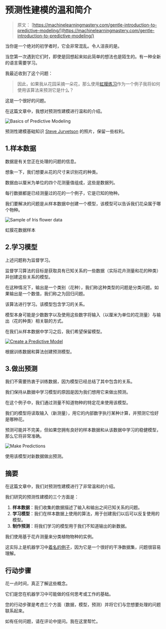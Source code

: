 # 预测性建模的温和简介

> 原文： [https://machinelearningmastery.com/gentle-introduction-to-predictive-modeling/](https://machinelearningmastery.com/gentle-introduction-to-predictive-modeling/)

当你是一个绝对的初学者时，它会非常混乱。令人沮丧的是。

当您第一次遇到它们时，即使是回想起来如此简单的想法也是陌生的。有一种全新的语言需要学习。

我最近收到了这个问题：

> 因此，如果我从花园采摘一朵花，那么使用[虹膜练习](http://machinelearningmastery.com/how-to-run-your-first-classifier-in-weka/)作为一个例子我将如何使用该算法来预测它是什么？

这是一个很好的问题。

在这篇文章中，我想对预测性建模进行温和的介绍。

![Basics of Predictive Modeling](img/9449cc72b3ce4703b63997a40be662c3.jpg)

预测性建模基础知识
[Steve Jurvetson](https://www.flickr.com/photos/jurvetson/2542450115/) 的照片，保留一些权利。

## 1.样本数据

数据是有关您正在处理的问题的信息。

想象一下，我们想要从花的尺寸来识别花的种类。

数据由以厘米为单位的四个花测量值组成，这些是数据列。

每行数据都是已经测量过的花的一个例子，它是已知的物种。

我们要解决的问题是从样本数据中创建一个模型，该模型可以告诉我们花朵属于哪个物种。

![Sample of Iris flower data](img/09c0c9871d048ec3f2fcaa81a9363728.jpg)

虹膜花数据样本

## 2.学习模型

上述问题称为监督学习。

监督学习算法的目标是获取具有已知关系的一些数据（实际花卉测量和花的种类）并创建这些关系的模型。

在这种情况下，输出是一个类别（花种），我们称这种类型的问题是分类问题。如果输出是一个数值，我们称之为回归问题。

该算法进行学习。该模型包含学习的关系。

模型本身可能是少数数字以及使用这些数字将输入（以厘米为单位的花测量）与输出（花的种类）相关联的方式。

在我们从样本数据中学习之后，我们希望保留模型。

[![Create a Predictive Model](img/2e10b6f7551052800e6fb3990f7df639.jpg)](https://3qeqpr26caki16dnhd19sv6by6v-wpengine.netdna-ssl.com/wp-content/uploads/2015/09/Create-a-Predictive-Model.png)

根据训练数据和算法创建预测模型。

## 3.做出预测

我们不需要热衷于训练数据，因为模型已经总结了其中包含的关系。

我们保持从数据中学习模型的原因是因为我们想用它来做出预测。

在这个例子中，我们通过测量不知道物种的特定花来使用该模型。

我们的模型将读取输入（新测量），用它的内部数字执行某种计算，并预测它恰好是哪种花。

预测可能并不完美，但如果您拥有良好的样本数据和从该数据中学习的稳健模型，那么它将非常准确。

![Make Predictions](img/7ec09f0c88d369a27af0af1b19d38155.jpg)

使用该模型对新数据做出预测。

## 摘要

在这篇文章中，我们对预测性建模进行了非常温和的介绍。

我们研究的预测性建模的三个方面是：

1.  **样本数据**：我们收集的数据描述了输入和输出之间已知关系的问题。
2.  **学习模型**：我们在样本数据上使用的算法，用于创建我们以后可以反复使用的模型。
3.  **制作预测**：将我们学习的模型用于我们不知道输出的新数据。

我们使用基于花卉测量来分类植物物种的实例。

这实际上是机器学习中[着名的例子](https://en.wikipedia.org/wiki/Iris_flower_data_set)，因为它是一个很好的干净数据集，问题很容易理解。

## 行动步骤

花一点时间，真正了解这些概念。

它们是您在机器学习中可能做的任何思考或工作的基础。

您的行动步骤是考虑三个方面（数据，模型，预测）并将它们与您想要处理的问题联系起来。

如有任何问题，请在评论中提问。我在这里帮忙。